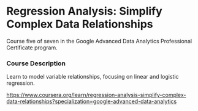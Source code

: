 # Regression Analysis: Simplify Complex Data Relationships

Course five of seven in the Google Advanced Data Analytics Professional Certificate program.

### Course Description

Learn to model variable relationships, focusing on linear and logistic regression.

https://www.coursera.org/learn/regression-analysis-simplify-complex-data-relationships?specialization=google-advanced-data-analytics
